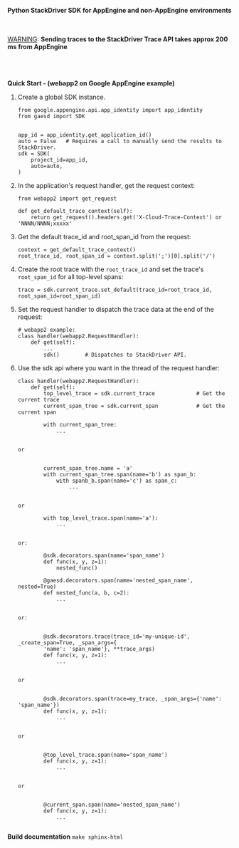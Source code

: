 
**Python StackDriver SDK for AppEngine and non-AppEngine environments**

<br>
<br>
<u>WARNING</u>: <b>Sending traces to the StackDriver Trace API takes approx 
200 ms from AppEngine</b>
<br>
<br>
<br>
<br>


**Quick Start - (webapp2 on Google AppEngine example)**

1.  Create a global SDK instance.
    ```
    from google.appengine.api.app_identity import app_identity
    from gaesd import SDK
    

    app_id = app_identity.get_application_id()
    auto = False   # Requires a call to manually send the results to StackDriver.
    sdk = SDK(
        project_id=app_id, 
        auto=auto,
    )
    ```

2.  In the application's request handler, get the request context:
    ```
    from webapp2 import get_request
    
    def get_default_trace_context(self):
        return get_request().headers.get('X-Cloud-Trace-Context') or 'NNNN/NNNN;xxxxx'
    ```

3.  Get the default trace_id and root_span_id from the request:
    ```
    context = get_default_trace_context()
    root_trace_id, root_span_id = context.split(';')[0].split('/')
    ```

4.  Create the root trace with the `root_trace_id` and set the trace's `root_span_id` for all 
top-level spans:
    ```
    trace = sdk.current_trace.set_default(trace_id=root_trace_id, root_span_id=root_span_id)
    ```
   
5.  Set the request handler to dispatch the trace data at the end of the request:
    ```
    # webapp2 example:
    class handler(webapp2.RequestHandler):
        def get(self):
            ...
            sdk()        # Dispatches to StackDriver API.
    ```

6.  Use the sdk api where you want in the thread of the request handler:
    ```
    class handler(webapp2.RequestHandler):
        def get(self):
            top_level_trace = sdk.current_trace             # Get the current trace
            current_span_tree = sdk.current_span            # Get the current span
            
            with current_span_tree:
                ...
            
    
    or
    
    
            current_span_tree.name = 'a'
            with current_span_tree.span(name='b') as span_b:
                with spanb_b.span(name='c') as span_c:
                    ...
            
    
    or
    
            with top_level_trace.span(name='a'):
                ...
        
        
    or:
    
            @sdk.decorators.span(name='span_name')
            def func(x, y, z=1):
                nested_func()
                
            @gaesd.decorators.span(name='nested_span_name', nested=True)
            def nested_func(a, b, c=2):
                ...    


    or:

    
            @sdk.decorators.trace(trace_id='my-unique-id', _create_span=True, _span_args={
            'name': 'span_name'}, **trace_args)
            def func(x, y, z=1):
                ...
    
    
    or
    
    
            @sdk.decorators.span(trace=my_trace, _span_args={'name': 'span_name'})
            def func(x, y, z=1):
                ...
        

    or
    
            
            @top_level_trace.span(name='span_name')
            def func(x, y, z=1):
                ...


    or
    
            
            @current_span.span(name='nested_span_name')
            def func(x, y, z=1):
                ...


    ```

**Build documentation**
```make sphinx-html```
